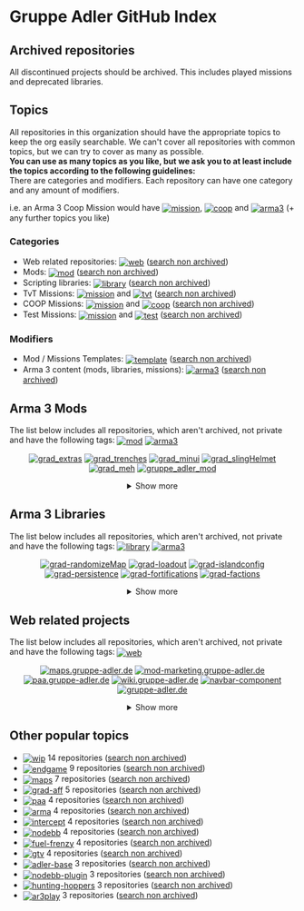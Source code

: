 # Gruppe Adler GitHub Index

## Archived repositories
All discontinued projects should be archived. This includes played missions and deprecated libraries.

## Topics
All repositories in this organization should have the appropriate topics to keep the org easily searchable. We can't cover all repositories with common topics, but we can try to cover as many as possible.  
**You can use as many topics as you like, but we ask you to at least include the topics according to the following guidelines:**  
There are categories and modifiers. Each repository can have one category and any amount of modifiers.  
  
i.e. an Arma 3 Coop Mission would have <a href="https://github.com/search?q=org%3Agruppe-adler+topic%3Amission"><img valign="middle" src="./img/topics/mission.svg" alt="mission"></a>, <a href="https://github.com/search?q=org%3Agruppe-adler+topic%3Acoop"><img valign="middle" src="./img/topics/coop.svg" alt="coop"></a> and <a href="https://github.com/search?q=org%3Agruppe-adler+topic%3Aarma3"><img valign="middle" src="./img/topics/arma3.svg" alt="arma3"></a> (+ any further topics you like)

### Categories
- Web related repositories: <a href="https://github.com/search?q=org%3Agruppe-adler+topic%3Aweb"><img valign="middle" src="./img/topics/web.svg" alt="web"></a> ([search non archived](https://github.com/search?q=org%3Agruppe-adler+topic%3Aweb+archived%3Afalse))
- Mods: <a href="https://github.com/search?q=org%3Agruppe-adler+topic%3Amod"><img valign="middle" src="./img/topics/mod.svg" alt="mod"></a> ([search non archived](https://github.com/search?q=org%3Agruppe-adler+topic%3Amod+archived%3Afalse))
- Scripting libraries: <a href="https://github.com/search?q=org%3Agruppe-adler+topic%3Alibrary"><img valign="middle" src="./img/topics/library.svg" alt="library"></a> ([search non archived](https://github.com/search?q=org%3Agruppe-adler+topic%3Alibrary+archived%3Afalse))
- TvT Missions: <a href="https://github.com/search?q=org%3Agruppe-adler+topic%3Amission"><img valign="middle" src="./img/topics/mission.svg" alt="mission"></a> and <a href="https://github.com/search?q=org%3Agruppe-adler+topic%3Atvt"><img valign="middle" src="./img/topics/tvt.svg" alt="tvt"></a> ([search non archived](https://github.com/search?q=org%3Agruppe-adler+topic%3Amission+topic%3Atvt+archived%3Afalse))
- COOP Missions: <a href="https://github.com/search?q=org%3Agruppe-adler+topic%3Amission"><img valign="middle" src="./img/topics/mission.svg" alt="mission"></a> and <a href="https://github.com/search?q=org%3Agruppe-adler+topic%3Acoop"><img valign="middle" src="./img/topics/coop.svg" alt="coop"></a> ([search non archived](https://github.com/search?q=org%3Agruppe-adler+topic%3Amission+topic%3Acoop+archived%3Afalse))
- Test Missions: <a href="https://github.com/search?q=org%3Agruppe-adler+topic%3Amission"><img valign="middle" src="./img/topics/mission.svg" alt="mission"></a> and <a href="https://github.com/search?q=org%3Agruppe-adler+topic%3Atest"><img valign="middle" src="./img/topics/test.svg" alt="test"></a> ([search non archived](https://github.com/search?q=org%3Agruppe-adler+topic%3Amission+topic%3Atest+archived%3Afalse))

### Modifiers
- Mod / Missions Templates: <a href="https://github.com/search?q=org%3Agruppe-adler+topic%3Atemplate"><img valign="middle" src="./img/topics/template.svg" alt="template"></a> ([search non archived](https://github.com/search?q=org%3Agruppe-adler+topic%3Atemplate+archived%3Afalse))
- Arma 3 content (mods, libraries, missions): <a href="https://github.com/search?q=org%3Agruppe-adler+topic%3Aarma3"><img valign="middle" src="./img/topics/arma3.svg" alt="arma3"></a> ([search non archived](https://github.com/search?q=org%3Agruppe-adler+topic%3Aarma3+archived%3Afalse))


## Arma 3 Mods
The list below includes all repositories, which aren't archived, not private and have the following tags: <a href="https://github.com/search?q=org%3Agruppe-adler+topic%3Amod"><img valign="middle" src="./img/topics/mod.svg" alt="mod"></a> <a href="https://github.com/search?q=org%3Agruppe-adler+topic%3Aarma3"><img valign="middle" src="./img/topics/arma3.svg" alt="arma3"></a>
<p align="center">
<a href="https://github.com/gruppe-adler/grad_extras"><img src="./img/repositories/grad_extras.svg" alt="grad_extras"></a>
<a href="https://github.com/gruppe-adler/grad_trenches"><img src="./img/repositories/grad_trenches.svg" alt="grad_trenches"></a>
<a href="https://github.com/gruppe-adler/grad_minui"><img src="./img/repositories/grad_minui.svg" alt="grad_minui"></a>
<a href="https://github.com/gruppe-adler/grad_slingHelmet"><img src="./img/repositories/grad_slingHelmet.svg" alt="grad_slingHelmet"></a>
<a href="https://github.com/gruppe-adler/grad_meh"><img src="./img/repositories/grad_meh.svg" alt="grad_meh"></a>
<a href="https://github.com/gruppe-adler/gruppe_adler_mod"><img src="./img/repositories/gruppe_adler_mod.svg" alt="gruppe_adler_mod"></a><details align="center"><summary>Show more</summary><a href="https://github.com/gruppe-adler/grad_clipOverlay"><img src="./img/repositories/grad_clipOverlay.svg" alt="grad_clipOverlay"></a>
<a href="https://github.com/gruppe-adler/grad_sandstorm"><img src="./img/repositories/grad_sandstorm.svg" alt="grad_sandstorm"></a>
<a href="https://github.com/gruppe-adler/grad_animalTransport"><img src="./img/repositories/grad_animalTransport.svg" alt="grad_animalTransport"></a>
<a href="https://github.com/gruppe-adler/grad_captiveWalking"><img src="./img/repositories/grad_captiveWalking.svg" alt="grad_captiveWalking"></a>
<a href="https://github.com/gruppe-adler/grad_civs"><img src="./img/repositories/grad_civs.svg" alt="grad_civs"></a>
<a href="https://github.com/gruppe-adler/grad_prism"><img src="./img/repositories/grad_prism.svg" alt="grad_prism"></a>
<a href="https://github.com/gruppe-adler/grad_intercept_template"><img src="./img/repositories/grad_intercept_template.svg" alt="grad_intercept_template"></a>
<a href="https://github.com/gruppe-adler/grad_replay_intercept"><img src="./img/repositories/grad_replay_intercept.svg" alt="grad_replay_intercept"></a>
<a href="https://github.com/gruppe-adler/grad_paceCountBeads"><img src="./img/repositories/grad_paceCountBeads.svg" alt="grad_paceCountBeads"></a>
<a href="https://github.com/gruppe-adler/grad_endgame"><img src="./img/repositories/grad_endgame.svg" alt="grad_endgame"></a>
<a href="https://github.com/gruppe-adler/tfar_autoswitch"><img src="./img/repositories/tfar_autoswitch.svg" alt="tfar_autoswitch"></a>
<a href="https://github.com/gruppe-adler/grad_apobs"><img src="./img/repositories/grad_apobs.svg" alt="grad_apobs"></a>
<a href="https://github.com/gruppe-adler/grad_enhancedDiving"><img src="./img/repositories/grad_enhancedDiving.svg" alt="grad_enhancedDiving"></a>
<a href="https://github.com/gruppe-adler/grad_mtg"><img src="./img/repositories/grad_mtg.svg" alt="grad_mtg"></a></details>
</p>

## Arma 3 Libraries
The list below includes all repositories, which aren't archived, not private and have the following tags: <a href="https://github.com/search?q=org%3Agruppe-adler+topic%3Alibrary"><img valign="middle" src="./img/topics/library.svg" alt="library"></a> <a href="https://github.com/search?q=org%3Agruppe-adler+topic%3Aarma3"><img valign="middle" src="./img/topics/arma3.svg" alt="arma3"></a>
<p align="center">
<a href="https://github.com/gruppe-adler/grad-randomizeMap"><img src="./img/repositories/grad-randomizeMap.svg" alt="grad-randomizeMap"></a>
<a href="https://github.com/gruppe-adler/grad-loadout"><img src="./img/repositories/grad-loadout.svg" alt="grad-loadout"></a>
<a href="https://github.com/gruppe-adler/grad-islandconfig"><img src="./img/repositories/grad-islandconfig.svg" alt="grad-islandconfig"></a>
<a href="https://github.com/gruppe-adler/grad-persistence"><img src="./img/repositories/grad-persistence.svg" alt="grad-persistence"></a>
<a href="https://github.com/gruppe-adler/grad-fortifications"><img src="./img/repositories/grad-fortifications.svg" alt="grad-fortifications"></a>
<a href="https://github.com/gruppe-adler/grad-factions"><img src="./img/repositories/grad-factions.svg" alt="grad-factions"></a><details align="center"><summary>Show more</summary><a href="https://github.com/gruppe-adler/grad-tvtsettings"><img src="./img/repositories/grad-tvtsettings.svg" alt="grad-tvtsettings"></a>
<a href="https://github.com/gruppe-adler/grad-introCam"><img src="./img/repositories/grad-introCam.svg" alt="grad-introCam"></a>
<a href="https://github.com/gruppe-adler/grad-passport"><img src="./img/repositories/grad-passport.svg" alt="grad-passport"></a>
<a href="https://github.com/gruppe-adler/grad-replay"><img src="./img/repositories/grad-replay.svg" alt="grad-replay"></a>
<a href="https://github.com/gruppe-adler/grad-permaChoice"><img src="./img/repositories/grad-permaChoice.svg" alt="grad-permaChoice"></a>
<a href="https://github.com/gruppe-adler/grad-moneyMenu"><img src="./img/repositories/grad-moneyMenu.svg" alt="grad-moneyMenu"></a>
<a href="https://github.com/gruppe-adler/grad-dynGroupDecals"><img src="./img/repositories/grad-dynGroupDecals.svg" alt="grad-dynGroupDecals"></a>
<a href="https://github.com/gruppe-adler/grad-factions-tvt"><img src="./img/repositories/grad-factions-tvt.svg" alt="grad-factions-tvt"></a>
<a href="https://github.com/gruppe-adler/grad-sectors"><img src="./img/repositories/grad-sectors.svg" alt="grad-sectors"></a>
<a href="https://github.com/gruppe-adler/grad-vehicleRespawn"><img src="./img/repositories/grad-vehicleRespawn.svg" alt="grad-vehicleRespawn"></a>
<a href="https://github.com/gruppe-adler/grad-leaveNotes"><img src="./img/repositories/grad-leaveNotes.svg" alt="grad-leaveNotes"></a>
<a href="https://github.com/gruppe-adler/grad-listBuymenu"><img src="./img/repositories/grad-listBuymenu.svg" alt="grad-listBuymenu"></a>
<a href="https://github.com/gruppe-adler/grad-heligame"><img src="./img/repositories/grad-heligame.svg" alt="grad-heligame"></a>
<a href="https://github.com/gruppe-adler/grad-advancedLockpicking"><img src="./img/repositories/grad-advancedLockpicking.svg" alt="grad-advancedLockpicking"></a>
<a href="https://github.com/gruppe-adler/grad-vehicleSpawner"><img src="./img/repositories/grad-vehicleSpawner.svg" alt="grad-vehicleSpawner"></a>
<a href="https://github.com/gruppe-adler/grad-gpsTracker"><img src="./img/repositories/grad-gpsTracker.svg" alt="grad-gpsTracker"></a>
<a href="https://github.com/gruppe-adler/grad-scoreboard"><img src="./img/repositories/grad-scoreboard.svg" alt="grad-scoreboard"></a>
<a href="https://github.com/gruppe-adler/grad-winrateTracker"><img src="./img/repositories/grad-winrateTracker.svg" alt="grad-winrateTracker"></a>
<a href="https://github.com/gruppe-adler/grad-makeFire"><img src="./img/repositories/grad-makeFire.svg" alt="grad-makeFire"></a></details>
</p>

## Web related projects
The list below includes all repositories, which aren't archived, not private and have the following tags: <a href="https://github.com/search?q=org%3Agruppe-adler+topic%3Aweb"><img valign="middle" src="./img/topics/web.svg" alt="web"></a>
<p align="center">
<a href="https://github.com/gruppe-adler/maps.gruppe-adler.de"><img src="./img/repositories/maps.gruppe-adler.de.svg" alt="maps.gruppe-adler.de"></a>
<a href="https://github.com/gruppe-adler/mod-marketing.gruppe-adler.de"><img src="./img/repositories/mod-marketing.gruppe-adler.de.svg" alt="mod-marketing.gruppe-adler.de"></a>
<a href="https://github.com/gruppe-adler/paa.gruppe-adler.de"><img src="./img/repositories/paa.gruppe-adler.de.svg" alt="paa.gruppe-adler.de"></a>
<a href="https://github.com/gruppe-adler/wiki.gruppe-adler.de"><img src="./img/repositories/wiki.gruppe-adler.de.svg" alt="wiki.gruppe-adler.de"></a>
<a href="https://github.com/gruppe-adler/navbar-component"><img src="./img/repositories/navbar-component.svg" alt="navbar-component"></a>
<a href="https://github.com/gruppe-adler/gruppe-adler.de"><img src="./img/repositories/gruppe-adler.de.svg" alt="gruppe-adler.de"></a><details align="center"><summary>Show more</summary><a href="https://github.com/gruppe-adler/webhook.gruppe-adler.de"><img src="./img/repositories/webhook.gruppe-adler.de.svg" alt="webhook.gruppe-adler.de"></a>
<a href="https://github.com/gruppe-adler/grad_aff_wasm"><img src="./img/repositories/grad_aff_wasm.svg" alt="grad_aff_wasm"></a>
<a href="https://github.com/gruppe-adler/nodebb-theme-gruppe-adler"><img src="./img/repositories/nodebb-theme-gruppe-adler.svg" alt="nodebb-theme-gruppe-adler"></a>
<a href="https://github.com/gruppe-adler/arma3sync-web-admin"><img src="./img/repositories/arma3sync-web-admin.svg" alt="arma3sync-web-admin"></a>
<a href="https://github.com/gruppe-adler/nodebb-plugin-arma3-slotting"><img src="./img/repositories/nodebb-plugin-arma3-slotting.svg" alt="nodebb-plugin-arma3-slotting"></a>
<a href="https://github.com/gruppe-adler/nodebb-plugin-attendance"><img src="./img/repositories/nodebb-plugin-attendance.svg" alt="nodebb-plugin-attendance"></a>
<a href="https://github.com/gruppe-adler/replay.gruppe-adler.de"><img src="./img/repositories/replay.gruppe-adler.de.svg" alt="replay.gruppe-adler.de"></a>
<a href="https://github.com/gruppe-adler/maps-frontend-utils"><img src="./img/repositories/maps-frontend-utils.svg" alt="maps-frontend-utils"></a>
<a href="https://github.com/gruppe-adler/slotting.gruppe-adler.de"><img src="./img/repositories/slotting.gruppe-adler.de.svg" alt="slotting.gruppe-adler.de"></a>
<a href="https://github.com/gruppe-adler/planning.gruppe-adler.de"><img src="./img/repositories/planning.gruppe-adler.de.svg" alt="planning.gruppe-adler.de"></a>
<a href="https://github.com/gruppe-adler/squad.gruppe-adler.de"><img src="./img/repositories/squad.gruppe-adler.de.svg" alt="squad.gruppe-adler.de"></a>
<a href="https://github.com/gruppe-adler/aar.gruppe-adler.de"><img src="./img/repositories/aar.gruppe-adler.de.svg" alt="aar.gruppe-adler.de"></a>
<a href="https://github.com/gruppe-adler/stasi.gruppe-adler.de"><img src="./img/repositories/stasi.gruppe-adler.de.svg" alt="stasi.gruppe-adler.de"></a>
<a href="https://github.com/gruppe-adler/sso.gruppe-adler.de"><img src="./img/repositories/sso.gruppe-adler.de.svg" alt="sso.gruppe-adler.de"></a></details>
</p>

## Other popular topics
- <a href="https://github.com/search?q=org%3Agruppe-adler+topic%3Awip"><img valign="middle" src="./img/topics/wip.svg" alt="wip"></a> 14 repositories ([search non archived](https://github.com/search?q=org%3Agruppe-adler+archived%3Afalse+topic%3Awip))
- <a href="https://github.com/search?q=org%3Agruppe-adler+topic%3Aendgame"><img valign="middle" src="./img/topics/endgame.svg" alt="endgame"></a> 9 repositories ([search non archived](https://github.com/search?q=org%3Agruppe-adler+archived%3Afalse+topic%3Aendgame))
- <a href="https://github.com/search?q=org%3Agruppe-adler+topic%3Amaps"><img valign="middle" src="./img/topics/maps.svg" alt="maps"></a> 7 repositories ([search non archived](https://github.com/search?q=org%3Agruppe-adler+archived%3Afalse+topic%3Amaps))
- <a href="https://github.com/search?q=org%3Agruppe-adler+topic%3Agrad-aff"><img valign="middle" src="./img/topics/grad-aff.svg" alt="grad-aff"></a> 5 repositories ([search non archived](https://github.com/search?q=org%3Agruppe-adler+archived%3Afalse+topic%3Agrad-aff))
- <a href="https://github.com/search?q=org%3Agruppe-adler+topic%3Apaa"><img valign="middle" src="./img/topics/paa.svg" alt="paa"></a> 4 repositories ([search non archived](https://github.com/search?q=org%3Agruppe-adler+archived%3Afalse+topic%3Apaa))
- <a href="https://github.com/search?q=org%3Agruppe-adler+topic%3Aarma"><img valign="middle" src="./img/topics/arma.svg" alt="arma"></a> 4 repositories ([search non archived](https://github.com/search?q=org%3Agruppe-adler+archived%3Afalse+topic%3Aarma))
- <a href="https://github.com/search?q=org%3Agruppe-adler+topic%3Aintercept"><img valign="middle" src="./img/topics/intercept.svg" alt="intercept"></a> 4 repositories ([search non archived](https://github.com/search?q=org%3Agruppe-adler+archived%3Afalse+topic%3Aintercept))
- <a href="https://github.com/search?q=org%3Agruppe-adler+topic%3Anodebb"><img valign="middle" src="./img/topics/nodebb.svg" alt="nodebb"></a> 4 repositories ([search non archived](https://github.com/search?q=org%3Agruppe-adler+archived%3Afalse+topic%3Anodebb))
- <a href="https://github.com/search?q=org%3Agruppe-adler+topic%3Afuel-frenzy"><img valign="middle" src="./img/topics/fuel-frenzy.svg" alt="fuel-frenzy"></a> 4 repositories ([search non archived](https://github.com/search?q=org%3Agruppe-adler+archived%3Afalse+topic%3Afuel-frenzy))
- <a href="https://github.com/search?q=org%3Agruppe-adler+topic%3Agtv"><img valign="middle" src="./img/topics/gtv.svg" alt="gtv"></a> 4 repositories ([search non archived](https://github.com/search?q=org%3Agruppe-adler+archived%3Afalse+topic%3Agtv))
- <a href="https://github.com/search?q=org%3Agruppe-adler+topic%3Aadler-base"><img valign="middle" src="./img/topics/adler-base.svg" alt="adler-base"></a> 3 repositories ([search non archived](https://github.com/search?q=org%3Agruppe-adler+archived%3Afalse+topic%3Aadler-base))
- <a href="https://github.com/search?q=org%3Agruppe-adler+topic%3Anodebb-plugin"><img valign="middle" src="./img/topics/nodebb-plugin.svg" alt="nodebb-plugin"></a> 3 repositories ([search non archived](https://github.com/search?q=org%3Agruppe-adler+archived%3Afalse+topic%3Anodebb-plugin))
- <a href="https://github.com/search?q=org%3Agruppe-adler+topic%3Ahunting-hoppers"><img valign="middle" src="./img/topics/hunting-hoppers.svg" alt="hunting-hoppers"></a> 3 repositories ([search non archived](https://github.com/search?q=org%3Agruppe-adler+archived%3Afalse+topic%3Ahunting-hoppers))
- <a href="https://github.com/search?q=org%3Agruppe-adler+topic%3Aar3play"><img valign="middle" src="./img/topics/ar3play.svg" alt="ar3play"></a> 3 repositories ([search non archived](https://github.com/search?q=org%3Agruppe-adler+archived%3Afalse+topic%3Aar3play))